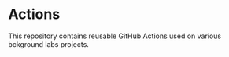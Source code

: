 # Actions

This repository contains reusable GitHub Actions used on various bckground labs projects.
